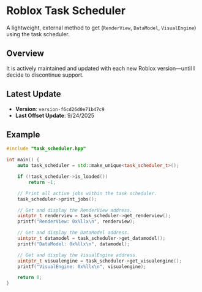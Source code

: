 # Roblox Task Scheduler

A lightweight, external method to get (`RenderView`, `DataModel`, `VisualEngine`) using the task scheduler.

## Overview

It is actively maintained and updated with each new Roblox version—until I decide to discontinue support.

## Latest Update
- **Version**: `version-f6cd26d0e71b47c9`
- **Last Offset Update**: 9/24/2025

## Example
```cpp
#include "task_scheduler.hpp"

int main() {
    auto task_scheduler = std::make_unique<task_scheduler_t>();

    if (!task_scheduler->is_loaded())
        return -1;

    // Print all active jobs within the task scheduler.
    task_scheduler->print_jobs();

    // Get and display the RenderView address.
    uintptr_t renderview = task_scheduler->get_renderview();
    printf("RenderView: 0x%llx\n", renderview);

    // Get and display the DataModel address.
    uintptr_t datamodel = task_scheduler->get_datamodel();
    printf("DataModel: 0x%llx\n", datamodel);

    // Get and display the VisualEngine address.
    uintptr_t visualengine = task_scheduler->get_visualengine();
    printf("VisualEngine: 0x%llx\n", visualengine);

    return 0;
}
